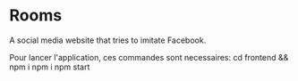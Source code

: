# Rooms
A social media website that tries to imitate Facebook.

Pour lancer l'application, ces commandes sont necessaires:
  cd frontend && npm i
  npm i
  npm start
